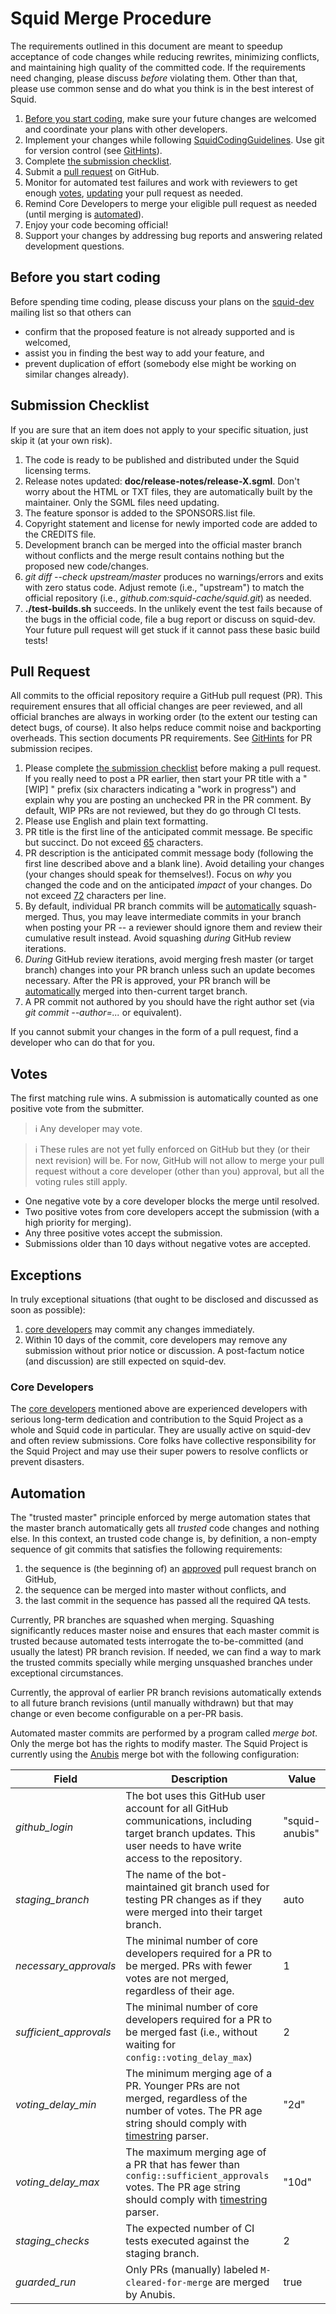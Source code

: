 ---
---
# Squid Merge Procedure

The requirements outlined in this document are meant to speedup
acceptance of code changes while reducing rewrites, minimizing
conflicts, and maintaining high quality of the committed code. If the
requirements need changing, please discuss *before* violating them.
Other than that, please use common sense and do what you think is in the
best interest of Squid.

1. [Before you start coding](#before-you-start-coding), make sure
    your future changes are welcomed and coordinate your plans with
    other developers.
2. Implement your changes while following
    [SquidCodingGuidelines](/DeveloperResources/SquidCodingGuidelines).
    Use git for version control (see [GitHints](/GitHints)).
3. Complete [the submission checklist](#submission-checklist).
4. Submit a [pull request](#pull-request) on GitHub.
5. Monitor for automated test failures and work with reviewers to get
    enough [votes](#votes),
    [updating](/GitHints#update-a-previously-submitted-pull-request)
    your pull request as needed.
6. Remind Core Developers to merge your eligible pull request as needed
    (until merging is [automated]((#automation))).
7. Enjoy your code becoming official\!
8. Support your changes by addressing bug reports and answering related
    development questions.

## Before you start coding

Before spending time coding, please discuss your plans on the
[squid-dev](http://www.squid-cache.org/Support/mailing-lists.html#squid-dev)
mailing list so that others can

- confirm that the proposed feature is not already supported and is
    welcomed,
- assist you in finding the best way to add your feature, and
- prevent duplication of effort (somebody else might be working on
    similar changes already).

## Submission Checklist

If you are sure that an item does not apply to your specific situation,
just skip it (at your own risk).

1. The code is ready to be published and distributed under the Squid
    licensing terms.
2. Release notes updated: **doc/release-notes/release-X.sgml**. Don't
    worry about the HTML or TXT files, they are automatically built by
    the maintainer. Only the SGML files need updating.
3. The feature sponsor is added to the SPONSORS.list file.
4. Copyright statement and license for newly imported code are added to
    the CREDITS file.
5. Development branch can be merged into the official master branch
    without conflicts and the merge result contains nothing but the
    proposed new code/changes.
6. *git diff --check upstream/master* produces no warnings/errors and
    exits with zero status code. Adjust remote (i.e., "upstream") to
    match the official repository (i.e., *github.com:squid-cache/squid.git*)
    as needed.
7. **./test-builds.sh** succeeds. In the unlikely event the test fails
    because of the bugs in the official code, file a bug report or
    discuss on squid-dev. Your future pull request will get stuck if it
    cannot pass these basic build tests\!

## Pull Request

All commits to the official repository require a GitHub pull request
(PR). This requirement ensures that all official changes are peer
reviewed, and all official branches are always in working order (to the
extent our testing can detect bugs, of course). It also helps reduce
commit noise and backporting overheads. This section documents PR
requirements. See [GitHints](/GitHints)
for PR submission recipes.

1. Please complete [the submission checklist](#submission-checklist)
    before making a pull request. If you really need to post a PR
    earlier, then start your PR title with a "\[WIP\] " prefix (six
    characters indicating a "work in progress") and explain why you are
    posting an unchecked PR in the PR comment. By default, WIP PRs are
    not reviewed, but they do go through CI tests.
2. Please use English and plain text formatting.
3. PR title is the first line of the anticipated commit message. Be
    specific but succinct. Do not exceed
    [65](https://github.com/measurement-factory/anubis#commit-message)
    characters.
4. PR description is the anticipated commit message body (following the
    first line described above and a blank line). Avoid detailing your
    changes (your changes should speak for themselves\!). Focus on *why*
    you changed the code and on the anticipated *impact* of your
    changes. Do not exceed
    [72](https://github.com/measurement-factory/anubis#commit-message)
    characters per line.
5. By default, individual PR branch commits will be
    [automatically]((#automation)) squash-merged. Thus, you may leave
    intermediate commits in your branch when posting your PR -- a
    reviewer should ignore them and review their cumulative result
    instead. Avoid squashing *during* GitHub review iterations.
6. *During* GitHub review iterations, avoid merging fresh master (or
    target branch) changes into your PR branch unless such an update
    becomes necessary. After the PR is approved, your PR branch will be
    [automatically]((#automation)) merged into then-current target branch.
7. A PR commit not authored by you should have the right author set
    (via *git commit --author=...* or equivalent).

If you cannot submit your changes in the form of a pull request, find a
developer who can do that for you.

## Votes

The first matching rule wins. A submission is automatically counted as
one positive vote from the submitter.

> :information_source:
    Any developer may vote.
    
> :information_source:
    These rules are not yet fully enforced on GitHub but they (or their
    next revision) will be. For now, GitHub will not allow to merge your
    pull request without a core developer (other than you) approval, but
    all the voting rules still apply.

- One negative vote by a core developer blocks the merge until
    resolved.
- Two positive votes from core developers accept the submission (with
    a high priority for merging).
- Any three positive votes accept the submission.
- Submissions older than 10 days without negative votes are accepted.

## Exceptions

In truly exceptional situations (that ought to be disclosed and
discussed as soon as possible):

1. [core developers](/WhoWeAre) may commit any changes immediately.
2. Within 10 days of the commit, core developers may remove any
    submission without prior notice or discussion. A post-factum notice
    (and discussion) are still expected on squid-dev.

### Core Developers

The [core developers](/WhoWeAre)
mentioned above are experienced developers with serious long-term
dedication and contribution to the Squid Project as a whole and Squid
code in particular. They are usually active on squid-dev and often
review submissions. Core folks have collective responsibility for the
Squid Project and may use their super powers to resolve conflicts or
prevent disasters.

## Automation

The "trusted master" principle enforced by merge automation states that
the master branch automatically gets all *trusted* code changes and
nothing else. In this context, an trusted code change is, by definition,
a non-empty sequence of git commits that satisfies the following
requirements:

1. the sequence is (the beginning of) an [approved](#Votes) pull
    request branch on GitHub,
2. the sequence can be merged into master without conflicts, and
3. the last commit in the sequence has passed all the required QA
    tests.

Currently, PR branches are squashed when merging. Squashing
significantly reduces master noise and ensures that each master commit
is trusted because automated tests interrogate the to-be-committed (and
usually the latest) PR branch revision. If needed, we can find a way to
mark the trusted commits specially while merging unsquashed branches
under exceptional circumstances.

Currently, the approval of earlier PR branch revisions automatically
extends to all future branch revisions (until manually withdrawn) but
that may change or even become configurable on a per-PR basis.

Automated master commits are performed by a program called *merge bot*.
Only the merge bot has the rights to modify master. The Squid Project is
currently using the
[Anubis](https://github.com/measurement-factory/anubis#readme) merge bot
with the following configuration:

| Field | Description | Value |
| ----- | ----------- | ----- |
| *github_login* | The bot uses this GitHub user account for all GitHub communications, including target branch updates. This user needs to have write access to the repository. | "squid-anubis" |
| *staging_branch* | The name of the bot-maintained git branch used for testing PR changes as if they were merged into their target branch. | auto |
| *necessary_approvals* | The minimal number of core developers required for a PR to be merged. PRs with fewer votes are not merged, regardless of their age. | 1 |
| *sufficient_approvals* | The minimal number of core developers required for a PR to be merged fast (i.e., without waiting for `config::voting_delay_max`) | 2 |
| *voting_delay_min* | The minimum merging age of a PR. Younger PRs are not merged, regardless of the number of votes. The PR age string should comply with [timestring](https://github.com/mike182uk/timestring) parser. | "2d" |
| *voting_delay_max* | The maximum merging age of a PR that has fewer than `config::sufficient_approvals` votes. The PR age string should comply with [timestring](https://github.com/mike182uk/timestring) parser. | "10d" |
| *staging_checks* | The expected number of CI tests executed against the staging branch. | 2 |
| *guarded_run* | Only PRs (manually) labeled `M-cleared-for-merge` are merged by Anubis. | true |
